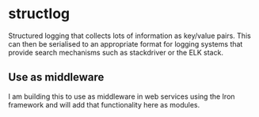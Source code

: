 # structlog

Structured logging that collects lots of information as key/value pairs. This can then be serialised to an appropriate
format for logging systems that provide search mechanisms such as stackdriver or the ELK stack.

## Use as middleware

I am building this to use as middleware in web services using the Iron framework and will add that functionality here as
modules.